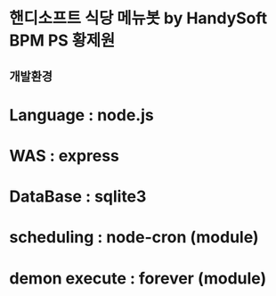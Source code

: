 # 핸디소프트 식당 메뉴봇 by HandySoft BPM PS 황제원

## 개발환경
# Language      : node.js
# WAS           : express
# DataBase      : sqlite3
# scheduling    : node-cron (module)
# demon execute : forever (module)
